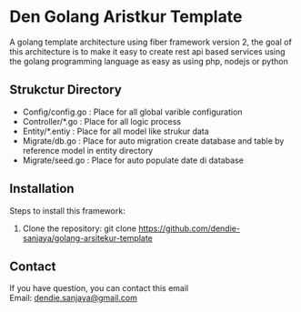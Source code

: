 # Den Golang Aristkur Template 

A golang template architecture using fiber framework version 2, the goal of this architecture is to make it easy to create rest api based services using the golang programming language as easy as using php, nodejs or python

## Strukctur Directory

- Config/config.go     : Place for all global varible configuration 
- Controller/*.go : Place for all logic process
- Entity/*.entiy    : Place for all model like strukur data
- Migrate/db.go   : Place for auto migration create database and table by reference model  in entity directory
- Migrate/seed.go   : Place for auto populate date di database   

## Installation

Steps to install this framework:

1. Clone the repository:
   git clone https://github.com/dendie-sanjaya/golang-arsitekur-template

##  Contact

If you have question, you can contact this email   
Email: dendie.sanjaya@gmail.com
